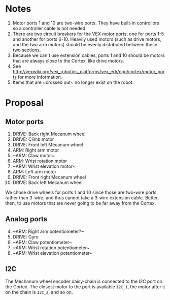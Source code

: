 Notes
=====

1. Motor ports 1 and 10 are two-wire ports.  They have built-in controllors so
   a controller cable is not needed.
2. There are two circuit breakers for the VEX motor ports: one for ports 1-5
   and another for ports 6-10.  Heavily used motors (such as drive motors, and
   the two arm motors) should be evenly distributed between these two
   sections.
3. Because we can't use extension cables, ports 1 and 10 should be motors that
   are always close to the Cortex, like drive motors.
4. See http://vexwiki.org/vex_robotics_platforms/vex_edr/cpu/cortex/motor_ports
   for more information.
5. Items that are ~crossed out~ no longer exist on the robot.

Proposal
========

Motor ports
-----------

1. DRIVE: Back right Mecanum wheel
2. DRIVE: Climb motor
3. DRIVE: Front left Mecanum wheel
4. ARM: Right arm motor
5. ~ARM: Claw motor~
6. ARM: Wrist rotation motor
7. ~ARM: Wrist elevation motor~
8. ARM: Left arm motor
9. DRIVE: Front right Mecanum wheel
10. DRIVE: Back left Mecanum wheel

We chose drive wheels for ports 1 and 10 since those are two-wire
ports rather than 3-wire, and thus cannot take a 3-wire extension
cable.  Better, then, to use motors that are never going to be far
away from the Cortex.

Analog ports
------------
4. ~ARM: Right arm potentiometer?~
5. DRIVE: Gyro
6. ~ARM: Claw potentiometer~
7. ~ARM: Wrist rotation potentiometer~
8. ~ARM: Wrist elevation potentiometer~

I2C
---

The Mechanum wheel encoder daisy-chain is connected to the I2C port on the Cortex.  The closest motor to the port is available `I2C_1`, the motor after it on the chain is `I2C_2`, and so on.
